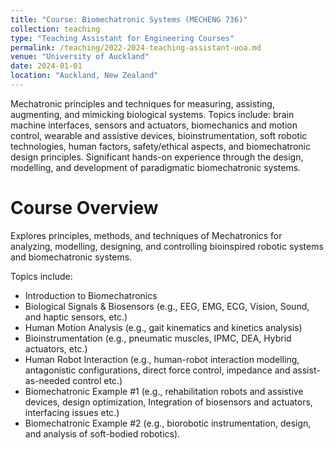 ```yaml
---
title: "Course: Biomechatronic Systems (MECHENG 736)"
collection: teaching
type: "Teaching Assistant for Engineering Courses"
permalink: /teaching/2022-2024-teaching-assistant-uoa.md
venue: "University of Auckland"
date: 2024-01-01
location: "Auckland, New Zealand"
---
```


Mechatronic principles and techniques for measuring, assisting, augmenting, and mimicking biological systems. Topics include: brain machine interfaces, sensors and actuators, biomechanics and motion control, wearable and assistive devices, bioinstrumentation, soft robotic technologies, human factors, safety/ethical aspects, and biomechatronic design principles. Significant hands-on experience through the design, modelling, and development of paradigmatic biomechatronic systems.

Course Overview
======
Explores principles, methods, and techniques of Mechatronics for analyzing, modelling, designing, and controlling bioinspired robotic systems and biomechatronic systems. 

Topics include: 
- Introduction to Biomechatronics
- Biological Signals & Biosensors (e.g., EEG, EMG, ECG, Vision, Sound, and haptic sensors, etc.)
- Human Motion Analysis (e.g., gait kinematics and kinetics analysis)
- Bioinstrumentation (e.g., pneumatic muscles, IPMC, DEA, Hybrid actuators, etc.)
- Human Robot Interaction (e.g., human-robot interaction modelling, antagonistic configurations, direct force control, impedance and assist-as-needed control etc.)
- Biomechatronic Example #1 (e.g., rehabilitation robots and assistive devices, design optimization, Integration of biosensors and actuators, interfacing issues etc.)
- Biomechatronic Example #2 (e.g., biorobotic instrumentation, design, and analysis of soft-bodied robotics).
